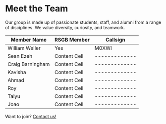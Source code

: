 # Meet the Team

Our group is made up of passionate students, staff, and alumni from a range of disciplines. We value diversity, curiosity, and teamwork.

| Member Name    | RSGB Member | Callsign |
| -------------- | ----------- | -------- |
| William Weller | Yes         | M0XWI    |
| Sean Ezeh | Content Cell  | ------------- |
| Craig Barningham | Content Cell  | ------------- |
| Kavisha | Content Cell  | ------------- |
| Ahmad | Content Cell  | ------------- |
| Roy | Content Cell  | ------------- |
| Taiyu | Content Cell  | ------------- |
| Joao | Content Cell  | ------------- |

Want to join? [Contact us!](CONTACT.md)
